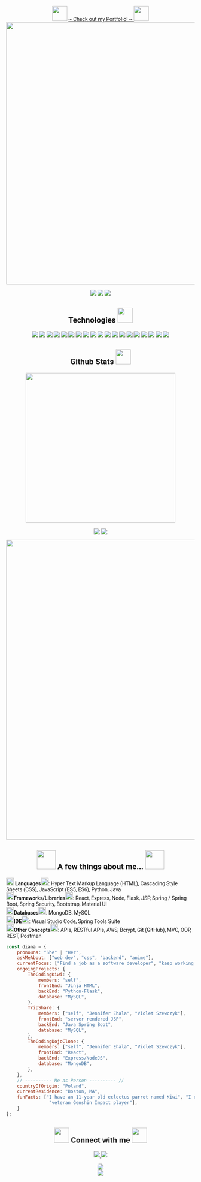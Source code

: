 <div style="font-family: 'Fira Code iscript', 'Roboto'">
  <!-- BANNER LINK TO PORTFOLIO -->
  <p align="center">
    <img src="https://discords.com/_next/image?url=https%3A%2F%2Fcdn.discordapp.com%2Femojis%2F820506093323026445.gif%3Fv%3D1&w=64&q=75" height="40"/>
    <a href="https://dianka759.github.io" target="_blank"> ~ Check out my Portfolio! ~ </a>
    <img src="https://discords.com/_next/image?url=https%3A%2F%2Fcdn.discordapp.com%2Femojis%2F820506093323026445.gif%3Fv%3D1&w=64&q=75" height="40"/>
    <br>
    <img src="https://media.discordapp.net/attachments/911095800334016575/957763693293228032/papers.co-bj18-art-room-anime-monsters-space-night-35-3840x2160-4k-wallpaper_-_Copy-overlay_1.jpg?width=1085&height=573" width="700"/> 
  </p>
  
<!--   <p align="center">
  <img src="https://c.tenor.com/5w-9jXbOxeMAAAAC/cute-bird-banner.gif" >
  </p> -->
  
  <!-- VISITS BADGES -->
  <p align="center">
   <img src="https://badges.pufler.dev/visits/dianka759/dianka759"/>
   <img src="https://badges.pufler.dev/repos/dianka759"/>
   <img src="https://badges.pufler.dev/commits/monthly/dianka759" />
  </p>

<!-- TECH LANGUAGES & TOOLS -->
  <h2 align="center">Technologies <img src="https://discords.com/_next/image?url=https%3A%2F%2Fcdn.discordapp.com%2Femojis%2F906828915052539915.png%3Fv%3D1&w=64&q=75" width="40"/></h2>
  
  <p align="center">
  <img src="https://img.shields.io/badge/-HTML5-E34F26?style=for-the-badge&logo=html5&logoColor=white"/>
  <img src="https://img.shields.io/badge/-CSS3-1572B6?style=for-the-badge&logo=css3"/>
  <img src="https://img.shields.io/badge/-JavaScript-black?style=for-the-badge&logo=javascript"/>
  <img src="https://img.shields.io/badge/-Bootstrap-563D7C?style=for-the-badge&logo=bootstrap"/>
  <img src="https://img.shields.io/badge/-Python-yellow?style=for-the-badge&logo=python"/>
  <img src="https://img.shields.io/badge/-Flask-gray?style=for-the-badge&logo=flask"/>
  <img src="https://img.shields.io/badge/-MySQL-DD8A00?style=for-the-badge&logo=mysql"/>
  <img src="https://img.shields.io/badge/-Java-E34A86?style=for-the-badge&logo=java"/>
  <img src="https://img.shields.io/badge/-Spring-166E3A?style=for-the-badge&logo=spring"/>
  <img src="https://img.shields.io/badge/-Postman-FFF?style=for-the-badge&logo=postman"/>
  <img src="https://img.shields.io/badge/-MongoDB-FFF?style=for-the-badge&logo=mongodb"/>
  <img src="https://img.shields.io/badge/-Express-22AE5A?style=for-the-badge&logo=express"/>
  <img src="https://img.shields.io/badge/-React-212121?style=for-the-badge&logo=react"/>
  <img src="https://img.shields.io/badge/-Nodejs-white?style=for-the-badge&logo=Node.js"/>
  <img src="https://img.shields.io/badge/-VSCode-282A36?style=for-the-badge&logo=visualstudiocode"/>
  <img src="https://img.shields.io/badge/-Markdown-0e99da?style=for-the-badge&logo=markdown"/>
  <img src="https://img.shields.io/badge/-GitHub-483D8B?style=for-the-badge&logo=github"/>
  <img src="https://img.shields.io/badge/-Git-black?style=for-the-badge&logo=git"/>
  <img src="https://img.shields.io/badge/-Amazon AWS-E98610?style=for-the-badge&logo=amazonaws"/>
  </p>

  <h2 align="center">
    Github Stats <img src="https://discords.com/_next/image?url=https%3A%2F%2Fcdn.discordapp.com%2Femojis%2F585449831791591424.png%3Fv%3D1&w=64&q=75" width="40"/>
  </h2>
  <p align="center">
    <img src="https://github-readme-streak-stats.herokuapp.com/?user=dianka759&show_icons=true&locale=en&layout=compact&theme=tokyonight&line_height=0" width="400"/>
  </p>   
  <p align="center">
   <img align="center" src="https://github-readme-stats.vercel.app/api?username=dianka759&show_icons=true&theme=tokyonight&line_height=27"/>
   <img align="center" src="https://github-readme-stats.vercel.app/api/top-langs/?username=dianka759&theme=tokyonight&hide=html,css"/>
  </p>
  <p align="center">
   <img src="https://activity-graph.herokuapp.com/graph?username=dianka759&theme=tokyonight" width="800"/>
  </p>

  <!-- ABOUT ME -->
   <h2 align="center"> <img src="https://discords.com/_next/image?url=https%3A%2F%2Fcdn.discordapp.com%2Femojis%2F840543122927779850.gif%3Fv%3D1&w=64&q=75" width="50"/> A few things about me... <img src="https://discords.com/_next/image?url=https%3A%2F%2Fcdn.discordapp.com%2Femojis%2F840543122927779850.gif%3Fv%3D1&w=64&q=75" width="50"/>
    </h2>
  
  
<p>     
    <img src="https://discords.com/_next/image?url=https%3A%2F%2Fcdn.discordapp.com%2Femojis%2F875112532166209577.gif%3Fv%3D1&w=64&q=75" height="20"/>
    <b>Languages</b><img src="https://discords.com/_next/image?url=https%3A%2F%2Fcdn.discordapp.com%2Femojis%2F875112532166209577.gif%3Fv%3D1&w=64&q=75" height="20"/>: Hyper Text Markup Language (HTML), Cascading Style Sheets (CSS), JavaScript (ES5, ES6), Python, Java <br>
    <img src="https://discords.com/_next/image?url=https%3A%2F%2Fcdn.discordapp.com%2Femojis%2F875112532166209577.gif%3Fv%3D1&w=64&q=75" height="20"/><b>Frameworks/Libraries</b><img src="https://discords.com/_next/image?url=https%3A%2F%2Fcdn.discordapp.com%2Femojis%2F875112532166209577.gif%3Fv%3D1&w=64&q=75" height="20"/>: React, Express, Node, Flask, JSP, Spring / Spring Boot, Spring Security, Bootstrap, Material UI <br>
<img src="https://discords.com/_next/image?url=https%3A%2F%2Fcdn.discordapp.com%2Femojis%2F875112532166209577.gif%3Fv%3D1&w=64&q=75" height="20"/><b>Databases</b><img src="https://discords.com/_next/image?url=https%3A%2F%2Fcdn.discordapp.com%2Femojis%2F875112532166209577.gif%3Fv%3D1&w=64&q=75" height="20"/>: MongoDB, MySQL <br>
    <img src="https://discords.com/_next/image?url=https%3A%2F%2Fcdn.discordapp.com%2Femojis%2F875112532166209577.gif%3Fv%3D1&w=64&q=75" height="20"/><b>IDE</b><img src="https://discords.com/_next/image?url=https%3A%2F%2Fcdn.discordapp.com%2Femojis%2F875112532166209577.gif%3Fv%3D1&w=64&q=75" height="20"/>: Visual Studio Code, Spring Tools Suite <br>
    <img src="https://discords.com/_next/image?url=https%3A%2F%2Fcdn.discordapp.com%2Femojis%2F875112532166209577.gif%3Fv%3D1&w=64&q=75" height="20"/><b>Other Concepts</b><img src="https://discords.com/_next/image?url=https%3A%2F%2Fcdn.discordapp.com%2Femojis%2F875112532166209577.gif%3Fv%3D1&w=64&q=75" height="20"/>: APIs, RESTful APIs, AWS, Bcrypt, Git (GitHub), MVC, OOP, REST, Postman <br>
</p>
    
  ```javascript
  const diana = {
      pronouns: "She" | "Her",
      askMeAbout: ["web dev", "css", "backend", "anime"],
      currentFocus: ["Find a job as a software developer", "keep working on projects"],
      ongoingProjects: {
          TheCodingKiwi: {
              members: "self",
              frontEnd: "Jinja HTML",
              backEnd: "Python-Flask",
              database: "MySQL",
          },
          TripShare: {
              members: ["self", "Jennifer Ehala", "Violet Szewczyk"],
              frontEnd: "server rendered JSP",
              backEnd: "Java Spring Boot",
              database: "MySQL",
          },
          TheCodingDojoClone: {
              members: ["self", "Jennifer Ehala", "Violet Szewczyk"],
              frontEnd: "React",
              backEnd: "Express/NodeJS",
              database: "MongoDB",
          },
      },
      // ---------- Me as Person ---------- //
      countryOfOrigin: "Poland",
      currentResidence: "Boston, MA",
      funFacts: ["I have an 11-year old eclectus parrot named Kiwi", "I enjoy reading manga and watch anime", 
                  "veteran Genshin Impact player"],
      }
  };
  ```
  
  <!-- CONTACT -->
  <h2 align="center">
  <img src="https://discords.com/_next/image?url=https%3A%2F%2Fcdn.discordapp.com%2Femojis%2F887815199296462888.gif%3Fv%3D1&w=64&q=75" width="40"/>
   Connect with me <img src="https://discords.com/_next/image?url=https%3A%2F%2Fcdn.discordapp.com%2Femojis%2F887815199296462888.gif%3Fv%3D1&w=64&q=75" width="40"/></h2>
  
  <p align="center">
  <a href="mailto: dianka759@gmail.com">
   <img src="https://img.shields.io/badge/-dianka759@gmail.com-c14438?style=flat&logo=Gmail&logoColor=red&link=mailto:dianka759@gmail.com"/>
  </a>
  <a href="https://www.linkedin.com/in/diana-krawczyk/">
   <img src="https://img.shields.io/badge/-LinkedIn-1D2226?style=flat&logo=Linkedin&logoColor=0077B5&link=https://www.linkedin.com/in/diana-krawczyk/"/>
  </a>
  </p>
<div align="center">
  <img src="https://c.tenor.com/QLh0PhunTj8AAAAC/anime-typing.gif" frameBorder="0" style="border-radius: 5px"/> <br>
         <img src="https://discords.com/_next/image?url=https%3A%2F%2Fcdn.discordapp.com%2Femojis%2F876995723902746685.gif%3Fv%3D1&w=64&q=75"/>

  </div>
  
  
</div>
